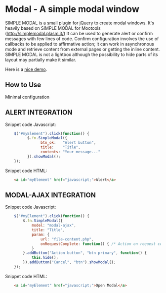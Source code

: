 Modal - A simple modal window
===========================================
SIMPLE MODAL is a small plugin for jQuery to create modal windows. It's heavily based on SIMPLE MODAL for Mootools (http://simplemodal.plasm.it/)
It can be used to generate alert or confirm messages with few lines of code. Confirm configuration involves the use of callbacks to be applied to affirmative action; it can work in asynchronous mode and retrieve content from external pages or getting the inline content.
SIMPLE MODAL is not a lightbox although the possibility to hide parts of its layout may partially make it similar.

Here is a [nice demo](http://commutiva.pl/simplemodal-jquery/Demo/).

How to Use
----------

Minimal configuration


ALERT INTEGRATION 
-----------------
Snippet code Javascript:

```javascript	
	$("#myElement").click(function() {
	      $.fn.SimpleModal({
                btn_ok:   "Alert button",
                title:    "Title",
	            contents: "Your message..."
	      }).showModal();
	});
```

Snippet code HTML:

```html	
	<a id="myElement" href="javascript;">Alert</a>
```

MODAL-AJAX INTEGRATION
----------------------
Snippet code Javascript:

```javascript
	$("#myElement").click(function() {
        $.fn.SimpleModal({
            model: "modal-ajax",
            title: "Title",
            param: {
                url: "file-content.php",
                onRequestComplete: function() { /* Action on request complete */ }
            }
        }.addButton("Action button", "btn primary", function() {
            this.hide();
        }).addButton("Cancel", "btn").showModal();
	});
```
Snippet code HTML:

```html
	<a id="myElement" href="javascript;">Open Modal</a>
```
